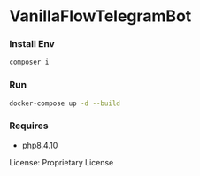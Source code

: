 # VanillaFlowTelegramBot

### Install Env
```sh
composer i
```

### Run
```sh
docker-compose up -d --build
```

### Requires
* php8.4.10

License: Proprietary License
